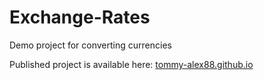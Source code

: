 # Exchange-Rates
Demo project for converting currencies

Published project is available here: [tommy-alex88.github.io](https://tommy-alex88.github.io)

